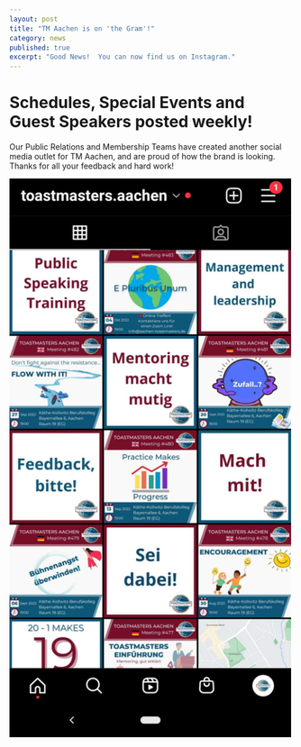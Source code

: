 ```yaml
---
layout: post
title: "TM Aachen is on 'the Gram'!"
category: news
published: true
excerpt: "Good News!  You can now find us on Instagram."
---
```


# Schedules, Special Events and Guest Speakers posted weekly!

Our Public Relations and Membership Teams have created another social media outlet for TM Aachen, and are proud of how the brand is looking.  Thanks for all your feedback and hard work!

[//]: # (This is a comment.)

<img src="/assets/images/igbrand.jpeg" width="500">


